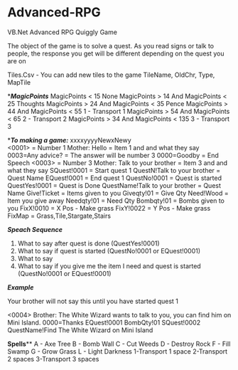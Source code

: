 # Advanced-RPG
VB.Net Advanced RPG
Quiggly Game

The object of the game is to solve a quest.
As you read signs or talk to people, the
response you get will be different
depending on the quest you are on

Tiles.Csv - You can add new tiles to the game
  TileName, OldChr, Type, MapTile

******MagicPoints***** 
MagicPoints < 15  None 
MagicPoints > 14 And MagicPoints < 25  Thoughts
MagicPoints > 24 And MagicPoints < 35  Pence 
MagicPoints > 44 And MagicPoints < 55  1 - Transport 1 
MagicPoints > 54 And MagicPoints < 65  2 - Transport 2 
MagicPoints > 34 And MagicPoints < 135 3 - Transport 3 

******To making a game:***** 
xxxxyyyyNewxNewy            
<0001>                           = Number 1
Mother: Hello                    = Item 1 and and what they say 
0003=Any advice?                 = The answer will be number 3
0000=Goodby                      = End Speech
<0003>                           = Number 3
Mother: Talk to your brother     = Item 3 and and what they say 
SQuest!0001                      = Start quest 1 
QuestN!Talk to your brother      = Quest Name
EQuest!0001                      = End quest 1 
QuestNo!0001                     = Quest is started
QuestYes!0001                    = Quest is Done
QuestName!Talk to your brother   = Quest Name
Give!Ticket                      = Items given to you 
Giveqty!01                       = Give Qty
Need!Wood                         = Item you give away 
Needqty!01                       = Need Qty
Bombqty!01                       = Bombs given to you
FixX!0010                        = X Pos - Make grass
FixY!0022                        = Y Pos - Make grass
FixMap                           = Grass,Tile,Stargate,Stairs

*********Speach Sequence*********
1) What to say after quest is done  (QuestYes!0001)
2) What to say if quest is started  (QuestNo!0001  or EQuest!0001)
3) What to say 
4) What to say if you give me the item I need and quest is started (QuestNo!0001  or EQuest!0001)

*********Example*********

Your brother will not say this until you have started quest 1

<0004>
Brother: The White Wizard wants to talk to you, you can find him on Mini Island.
0000=Thanks
EQuest!0001
BombQty!01
SQuest!0002
QuestName!Find The White Wizard on Mini Island  

********Spells**********
A - Axe Tree          B - Bomb Wall 
C - Cut Weeds         D - Destroy Rock
F - Fill Swamp        G - Grow Grass
L - Light Darkness    1-Transport 1 space
2-Transport 2 spaces  3-Transport 3 spaces
